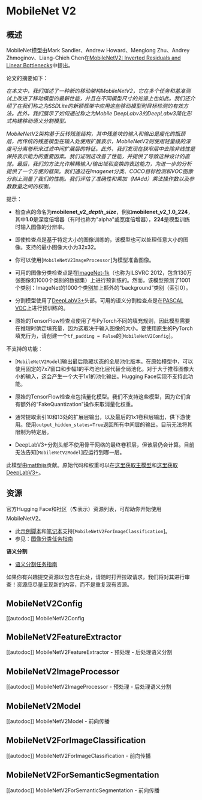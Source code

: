 <!--版权2022由HuggingFace团队保留。

根据Apache许可证第2.0版（“许可证”）许可；除非符合许可证要求，否则你不得使用此文件。
你可以在以下网址获得许可证副本：

http://www.apache.org/licenses/LICENSE-2.0

除非适用法律要求或书面同意，根据许可证分发的软件是按"原样"分发的，不附带任何明示或暗示的担保或条件。请参阅许可证了解许可的特定语言和限制。

⚠ 注意，此文件是Markdown文件，但包含我们文档构建器的特定语法（类似于MDX），你的Markdown查看器可能无法正确呈现。-->

# MobileNet V2

## 概述

MobileNet模型由Mark Sandler、Andrew Howard、Menglong Zhu、Andrey Zhmoginov、Liang-Chieh Chen在[MobileNetV2: Inverted Residuals and Linear Bottlenecks](https://arxiv.org/abs/1801.04381)中提出。

论文的摘要如下：

*在本文中，我们描述了一种新的移动架构MobileNetV2，它在多个任务和基准测试上改进了移动模型的最新性能，并且在不同模型尺寸的光谱上也如此。我们还介绍了在我们称之为SSDLite的新颖框架中应用这些移动模型到目标检测的有效方法。此外，我们展示了如何通过称之为Mobile DeepLabv3的DeepLabv3简化形式构建移动语义分割模型。*

*MobileNetV2架构基于反转残差结构，其中残差块的输入和输出是瘦化的瓶颈层，而传统的残差模型在输入处使用扩展表示，MobileNetV2则使用轻量级的深度可分离卷积来过滤中间扩展层的特征。此外，我们发现在狭窄层中去除非线性是保持表示能力的重要因素。我们证明这改善了性能，并提供了导致这种设计的直觉。最后，我们的方法允许解耦输入/输出域和变换的表达能力，为进一步的分析提供了一个方便的框架。我们通过在Imagenet分类、COCO目标检测和VOC图像分割上测量了我们的性能。我们评估了准确性和乘加（MAdd）乘法操作数以及参数数量之间的权衡。*

提示：

- 检查点的命名为**mobilenet\_v2\_*depth*\_*size***，例如**mobilenet\_v2\_1.0\_224**，其中**1.0**是深度倍增器（有时也称为"alpha"或宽度倍增器），**224**是模型训练时输入图像的分辨率。

- 即使检查点是基于特定大小的图像训练的，该模型也可以处理任意大小的图像。支持的最小图像大小为32x32。

- 你可以使用[`MobileNetV2ImageProcessor`]为模型准备图像。

- 可用的图像分类检查点是在[ImageNet-1k](https://huggingface.co/datasets/imagenet-1k)（也称为ILSVRC 2012，包含130万张图像和1000个类别的数据集）上进行预训练的。然而，该模型预测了1001个类别：ImageNet的1000个类别加上额外的“background”类别（索引0）。

- 分割模型使用了[DeepLabV3+](https://arxiv.org/abs/1802.02611)头部。可用的语义分割检查点是在[PASCAL VOC](http://host.robots.ox.ac.uk/pascal/VOC/)上进行预训练的。

- 原始的TensorFlow检查点使用了与PyTorch不同的填充规则，因此模型需要在推理时确定填充量，因为这取决于输入图像的大小。要使用原生的PyTorch填充行为，请创建一个`tf_padding = False`的[`MobileNetV2Config`]。

不支持的功能：

- [`MobileNetV2Model`]输出最后隐藏状态的全局池化版本。在原始模型中，可以使用固定的7x7窗口和步幅1的平均池化层代替全局池化。对于大于推荐图像大小的输入，这会产生一个大于1x1的池化输出。Hugging Face实现不支持此功能。

- 原始的TensorFlow检查点包括量化模型。我们不支持这些模型，因为它们含有额外的“FakeQuantization”操作来取消量化权重。

- 通常提取索引10和13处的扩展层输出，以及最后的1x1卷积层输出，供下游使用。使用`output_hidden_states=True`返回所有中间层的输出。目前无法将其限制为特定层。

- DeepLabV3+分割头部不使用骨干网络的最终卷积层，但该层仍会计算。目前无法告知[`MobileNetV2Model`]应运行到哪一层。

此模型由[matthijs](https://huggingface.co/Matthijs)贡献。原始代码和权重可以在[这里获取主模型](https://github.com/tensorflow/models/tree/master/research/slim/nets/mobilenet)和[这里获取DeepLabV3+](https://github.com/tensorflow/models/tree/master/research/deeplab)。

## 资源

官方Hugging Face和社区（🌎表示）资源列表，可帮助你开始使用MobileNetV2。

<PipelineTag pipeline="image-classification"/>

- 此[示例脚本](https://github.com/huggingface/transformers/tree/main/examples/pytorch/image-classification)和[笔记本](https://colab.research.google.com/github/huggingface/notebooks/blob/main/examples/image_classification.ipynb)支持[`MobileNetV2ForImageClassification`]。
- 参见：[图像分类任务指南](../tasks/image_classification)

**语义分割**
- [语义分割任务指南](../tasks/semantic_segmentation)

如果你有兴趣提交资源以包含在此处，请随时打开拉取请求，我们将对其进行审查！资源应尽量呈现新的内容，而不是重复现有资源。

## MobileNetV2Config

[[autodoc]] MobileNetV2Config

## MobileNetV2FeatureExtractor

[[autodoc]] MobileNetV2FeatureExtractor
    - 预处理
    - 后处理语义分割

## MobileNetV2ImageProcessor

[[autodoc]] MobileNetV2ImageProcessor
    - 预处理
    - 后处理语义分割

## MobileNetV2Model

[[autodoc]] MobileNetV2Model
    - 前向传播

## MobileNetV2ForImageClassification

[[autodoc]] MobileNetV2ForImageClassification
    - 前向传播

## MobileNetV2ForSemanticSegmentation

[[autodoc]] MobileNetV2ForSemanticSegmentation
    - 前向传播